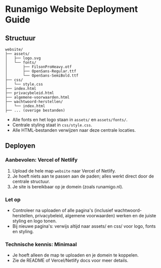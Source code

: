 # Runamigo Website Deployment Guide

## Structuur

```
website/
├── assets/
│   ├── logo.svg
│   └── fonts/
│       ├── FilsonProHeavy.otf
│       ├── OpenSans-Regular.ttf
│       └── OpenSans-SemiBold.ttf
├── css/
│   └── style.css
├── index.html
├── privacybeleid.html
├── algemene-voorwaarden.html
├── wachtwoord-herstellen/
│   └── index.html
├── ... (overige bestanden)
```

- Alle fonts en het logo staan in `assets/` en `assets/fonts/`.
- Centrale styling staat in `css/style.css`.
- Alle HTML-bestanden verwijzen naar deze centrale locaties.

## Deployen

### Aanbevolen: Vercel of Netlify

1. Upload de hele map `website` naar Vercel of Netlify.
2. Je hoeft niets aan te passen aan de paden; alles werkt direct door de centrale structuur.
3. Je site is bereikbaar op je domein (zoals runamigo.nl).

### Let op
- Controleer na uploaden of alle pagina's (inclusief wachtwoord-herstellen, privacybeleid, algemene voorwaarden) werken en de juiste styling en logo tonen.
- Bij nieuwe pagina's: verwijs altijd naar assets/ en css/ voor logo, fonts en styling.

### Technische kennis: Minimaal
- Je hoeft alleen de map te uploaden en je domein te koppelen.
- Zie de README of Vercel/Netlify docs voor meer details. 